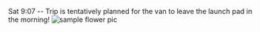 Sat 9:07 -- Trip is tentatively planned for the van to leave the launch pad in the morning!
![sample flower pic]({{site.url}}/images/15161189-9AEE-4A55-A4A5-AE329B3EDE20.jpeg)
